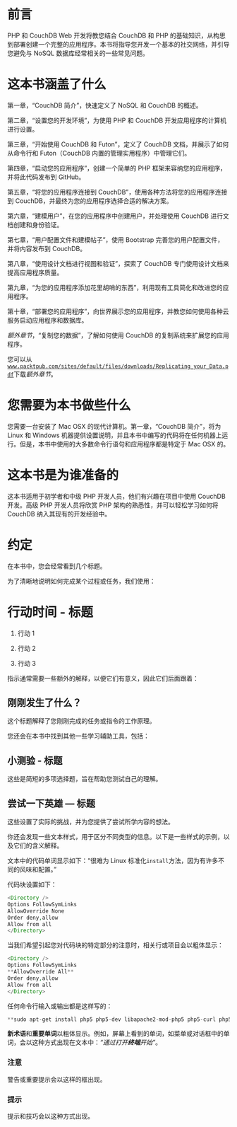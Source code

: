 # 前言

PHP 和 CouchDB Web 开发将教您结合 CouchDB 和 PHP 的基础知识，从构思到部署创建一个完整的应用程序。本书将指导您开发一个基本的社交网络，并引导您避免与 NoSQL 数据库经常相关的一些常见问题。

# 这本书涵盖了什么

第一章，“CouchDB 简介”，快速定义了 NoSQL 和 CouchDB 的概述。

第二章，“设置您的开发环境”，为使用 PHP 和 CouchDB 开发应用程序的计算机进行设置。

第三章，“开始使用 CouchDB 和 Futon”，定义了 CouchDB 文档，并展示了如何从命令行和 Futon（CouchDB 内置的管理实用程序）中管理它们。

第四章，“启动您的应用程序”，创建一个简单的 PHP 框架来容纳您的应用程序，并将此代码发布到 GitHub。

第五章，“将您的应用程序连接到 CouchDB”，使用各种方法将您的应用程序连接到 CouchDB，并最终为您的应用程序选择合适的解决方案。

第六章，“建模用户”，在您的应用程序中创建用户，并处理使用 CouchDB 进行文档创建和身份验证。

第七章，“用户配置文件和建模帖子”，使用 Bootstrap 完善您的用户配置文件，并将内容发布到 CouchDB。

第八章，“使用设计文档进行视图和验证”，探索了 CouchDB 专门使用设计文档来提高应用程序质量。

第九章，“为您的应用程序添加花里胡哨的东西”，利用现有工具简化和改进您的应用程序。

第十章，“部署您的应用程序”，向世界展示您的应用程序，并教您如何使用各种云服务启动应用程序和数据库。

*额外章节*，“复制您的数据”，了解如何使用 CouchDB 的复制系统来扩展您的应用程序。

您可以从[`www.packtpub.com/sites/default/files/downloads/Replicating_your_Data.pdf`](http://www.packtpub.com/sites/default/files/downloads/Replicating_your_Data.pdf)下载*额外章节*。

# 您需要为本书做些什么

您需要一台安装了 Mac OSX 的现代计算机。第一章，“CouchDB 简介”，将为 Linux 和 Windows 机器提供设置说明，并且本书中编写的代码将在任何机器上运行。但是，本书中使用的大多数命令行语句和应用程序都是特定于 Mac OSX 的。

# 这本书是为谁准备的

这本书适用于初学者和中级 PHP 开发人员，他们有兴趣在项目中使用 CouchDB 开发。高级 PHP 开发人员将欣赏 PHP 架构的熟悉性，并可以轻松学习如何将 CouchDB 纳入其现有的开发经验中。

# 约定

在本书中，您会经常看到几个标题。

为了清晰地说明如何完成某个过程或任务，我们使用：

# 行动时间 - 标题

1.  行动 1

1.  行动 2

1.  行动 3

指示通常需要一些额外的解释，以便它们有意义，因此它们后面跟着：

## 刚刚发生了什么？

这个标题解释了您刚刚完成的任务或指令的工作原理。

您还会在本书中找到其他一些学习辅助工具，包括：

## 小测验 - 标题

这些是简短的多项选择题，旨在帮助您测试自己的理解。

## 尝试一下英雄 — 标题

这些设置了实际的挑战，并为您提供了尝试所学内容的想法。

你还会发现一些文本样式，用于区分不同类型的信息。以下是一些样式的示例，以及它们的含义解释。

文本中的代码单词显示如下：“很难为 Linux 标准化`install`方法，因为有许多不同的风味和配置。”

代码块设置如下：

```php
<Directory />
Options FollowSymLinks
AllowOverride None
Order deny,allow
Allow from all
</Directory>

```

当我们希望引起您对代码块的特定部分的注意时，相关行或项目会以粗体显示：

```php
<Directory />
Options FollowSymLinks
**AllowOverride All** 
Order deny,allow
Allow from all
</Directory>

```

任何命令行输入或输出都是这样写的：

```php
**sudo apt-get install php5 php5-dev libapache2-mod-php5 php5-curl php5-mcrypt** 

```

**新术语**和**重要单词**以粗体显示。例如，屏幕上看到的单词，如菜单或对话框中的单词，会以这种方式出现在文本中：*“通过打开**终端**开始”*。

### 注意

警告或重要提示会以这样的框出现。

### 提示

提示和技巧会以这种方式出现。
